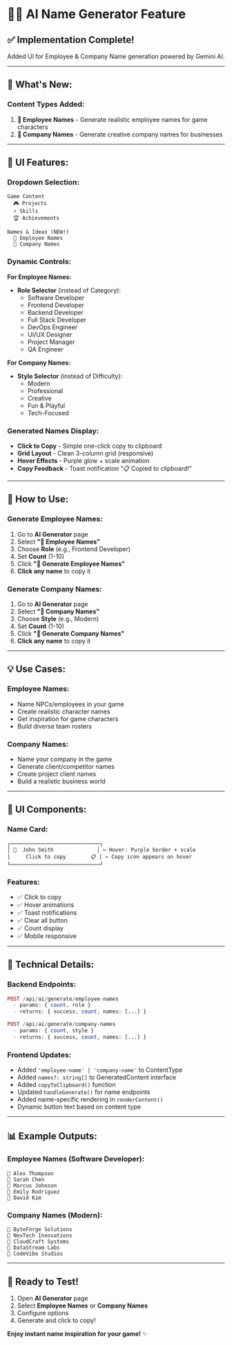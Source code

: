 # 👤🏢 AI Name Generator Feature

## ✅ Implementation Complete!

Added UI for Employee & Company Name generation powered by Gemini AI.

---

## 🎯 **What's New:**

### **Content Types Added:**
1. **👤 Employee Names** - Generate realistic employee names for game characters
2. **🏢 Company Names** - Generate creative company names for businesses

---

## 🎨 **UI Features:**

### **Dropdown Selection:**
```
Game Content
  🎮 Projects
  ⚡ Skills  
  🏆 Achievements

Names & Ideas (NEW!)
  👤 Employee Names
  🏢 Company Names
```

### **Dynamic Controls:**

**For Employee Names:**
- **Role Selector** (instead of Category):
  - Software Developer
  - Frontend Developer
  - Backend Developer
  - Full Stack Developer
  - DevOps Engineer
  - UI/UX Designer
  - Project Manager
  - QA Engineer

**For Company Names:**
- **Style Selector** (instead of Difficulty):
  - Modern
  - Professional
  - Creative
  - Fun & Playful
  - Tech-Focused

### **Generated Names Display:**
- **Click to Copy** - Simple one-click copy to clipboard
- **Grid Layout** - Clean 3-column grid (responsive)
- **Hover Effects** - Purple glow + scale animation
- **Copy Feedback** - Toast notification "📋 Copied to clipboard!"

---

## 🚀 **How to Use:**

### **Generate Employee Names:**
1. Go to **AI Generator** page
2. Select **"👤 Employee Names"**
3. Choose **Role** (e.g., Frontend Developer)
4. Set **Count** (1-10)
5. Click **"👤 Generate Employee Names"**
6. **Click any name** to copy it

### **Generate Company Names:**
1. Go to **AI Generator** page
2. Select **"🏢 Company Names"**
3. Choose **Style** (e.g., Modern)
4. Set **Count** (1-10)
5. Click **"🏢 Generate Company Names"**
6. **Click any name** to copy it

---

## 💡 **Use Cases:**

### **Employee Names:**
- Name NPCs/employees in your game
- Create realistic character names
- Get inspiration for game characters
- Build diverse team rosters

### **Company Names:**
- Name your company in the game
- Generate client/competitor names
- Create project client names
- Build a realistic business world

---

## 🎨 **UI Components:**

### **Name Card:**
```
┌─────────────────────────────┐
│ 👤  John Smith              │ ← Hover: Purple border + scale
│     Click to copy        📋 │ ← Copy icon appears on hover
└─────────────────────────────┘
```

### **Features:**
- ✅ Click to copy
- ✅ Hover animations
- ✅ Toast notifications
- ✅ Clear all button
- ✅ Count display
- ✅ Mobile responsive

---

## 🔧 **Technical Details:**

### **Backend Endpoints:**
```php
POST /api/ai/generate/employee-names
  - params: { count, role }
  - returns: { success, count, names: [...] }

POST /api/ai/generate/company-names
  - params: { count, style }
  - returns: { success, count, names: [...] }
```

### **Frontend Updates:**
- Added `'employee-name' | 'company-name'` to ContentType
- Added `names?: string[]` to GeneratedContent interface
- Added `copyToClipboard()` function
- Updated `handleGenerate()` for name endpoints
- Added name-specific rendering in `renderContent()`
- Dynamic button text based on content type

---

## 📊 **Example Outputs:**

### **Employee Names (Software Developer):**
```
👤 Alex Thompson
👤 Sarah Chen  
👤 Marcus Johnson
👤 Emily Rodriguez
👤 David Kim
```

### **Company Names (Modern):**
```
🏢 ByteForge Solutions
🏢 NexTech Innovations
🏢 CloudCraft Systems
🏢 DataStream Labs
🏢 CodeVibe Studios
```

---

## 🎉 **Ready to Test!**

1. Open **AI Generator** page
2. Select **Employee Names** or **Company Names**
3. Configure options
4. Generate and click to copy!

**Enjoy instant name inspiration for your game!** ✨

